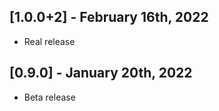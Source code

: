 ## [1.0.0+2] - February 16th, 2022

* Real release


## [0.9.0] - January 20th, 2022

* Beta release
